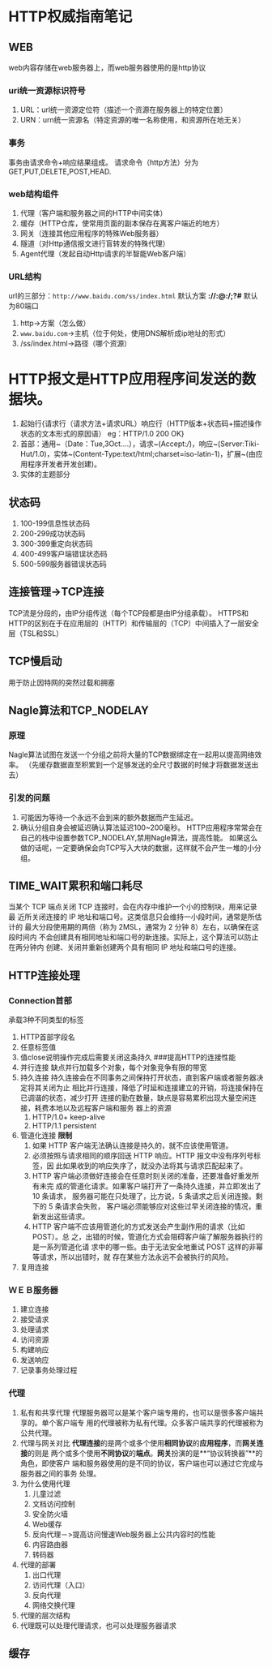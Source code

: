 # **HTTP权威指南笔记**

## WEB
web内容存储在web服务器上，而web服务器使用的是http协议
### uri统一资源标识符号
1. URL：url统一资源定位符（描述一个资源在服务器上的特定位置）
2. URN：urn统一资源名（特定资源的唯一名称使用，和资源所在地无关）
### 事务
事务由请求命令+响应结果组成。
请求命令（http方法）分为GET,PUT,DELETE,POST,HEAD.
### web结构组件
1. 代理（客户端和服务器之间的HTTP中间实体）
2. 缓存（HTTP仓库，使常用页面的副本保存在离客户端近的地方）
3. 网关（连接其他应用程序的特殊Web服务器）
4. 隧道（对Http通信报文进行盲转发的特殊代理）
5. Agent代理（发起自动Http请求的半智能Web客户端）
### URL结构
url的三部分：`http://www.baidu.com/ss/index.html`
默认方案
**<scheme>://<user>:<password>@<host>:<port>/<path>;<params>?<query>#<frag>**
默认为80端口
1. http->方案（怎么做）
2. `www.baidu.com`->主机（位于何处，使用DNS解析成ip地址的形式）
3. /ss/index.html->路径（哪个资源）
# HTTP报文是HTTP应用程序间发送的数据块。
1. 起始行{请求行（请求方法+请求URL）响应行（HTTP版本+状态码+描述操作状态的文本形式的原因语）
eg：HTTP/1.0 200 OK}
2. 首部：通用~（Date：Tue,3Oct....），请求~(Accept:*/*)，响应~(Server:Tiki-Hut/1.0)，实体~(Content-Type:text/html;charset=iso-latin-1)，扩展~(由应用程序开发者开发创建)。
3. 实体的主题部分

## 状态码
1. 100-199信息性状态码
2. 200-299成功状态码
3. 300-399重定向状态码
4. 400-499客户端错误状态码
5. 500-599服务器错误状态码

## 连接管理->TCP连接
TCP流是分段的，由IP分组传送（每个TCP段都是由IP分组承载）。
HTTPS和HTTP的区别在于在应用层的（HTTP）和传输层的（TCP）中间插入了一层安全层（TSL和SSL）

## TCP慢启动
用于防止因特网的突然过载和拥塞

## Nagle算法和TCP_NODELAY
### 原理
Nagle算法试图在发送一个分组之前将大量的TCP数据绑定在一起用以提高网络效率。
（先缓存数据直至积累到一个足够发送的全尺寸数据的时候才将数据发送出去）

### 引发的问题
1. 可能因为等待一个永远不会到来的额外数据而产生延迟。
2. 确认分组自身会被延迟确认算法延迟100~200毫秒。
HTTP应用程序常常会在自己的栈中设置参数TCP_NODELAY,禁用Nagle算法，提高性能。
如果这么做的话呢，一定要确保会向TCP写入大块的数据，这样就不会产生一堆的小分组。
## TIME_WAIT累积和端口耗尽
当某个 TCP 端点关闭 TCP 连接时，会在内存中维护一个小的控制块，用来记录最
近所关闭连接的 IP 地址和端口号。这类信息只会维持一小段时间，通常是所估计的
最大分段使用期的两倍（称为 2MSL，通常为 2 分钟 8）左右，以确保在这段时间内
不会创建具有相同地址和端口号的新连接。实际上，这个算法可以防止在两分钟内
创建、关闭并重新创建两个具有相同 IP 地址和端口号的连接。
## HTTP连接处理
### Connection首部
承载3种不同类型的标签
1. HTTP首部字段名
2. 任意标签值
3. 值close说明操作完成后需要关闭这条持久
###提高HTTP的连接性能
1. 并行连接
    缺点并行加载多个对象，每个对象竞争有限的带宽
2. 持久连接
    持久连接会在不同事务之间保持打开状态，直到客户端或者服务器决定将其关闭为止
    相比并行连接，降低了时延和连接建立的开销，将连接保持在已调谐的状态，减少打开
    连接的勤在数量，缺点是容易累积出现大量空闲连接，耗费本地以及远程客户端和服务
    器上的资源
    1. HTTP/1.0+ keep-alive
    2. HTTP/1.1 persistent
3. 管道化连接
    **限制**
   1. 如果 HTTP 客户端无法确认连接是持久的，就不应该使用管道。
   2. 必须按照与请求相同的顺序回送 HTTP 响应。HTTP 报文中没有序列号标签，因
   此如果收到的响应失序了，就没办法将其与请求匹配起来了。
   3. HTTP 客户端必须做好连接会在任意时刻关闭的准备，还要准备好重发所有未完
   成的管道化请求。如果客户端打开了一条持久连接，并立即发出了 10 条请求，
   服务器可能在只处理了，比方说，5 条请求之后关闭连接。剩下的 5 条请求会失败，
   客户端必须能够应对这些过早关闭连接的情况，重新发出这些请求。
   4. HTTP 客户端不应该用管道化的方式发送会产生副作用的请求（比如 POST）。总
   之，出错的时候，管道化方式会阻碍客户端了解服务器执行的是一系列管道化请
   求中的哪一些。由于无法安全地重试 POST 这样的非幂等请求，所以出错时，就
   存在某些方法永远不会被执行的风险。
4. 复用连接
### ＷＥＢ服务器
1. 建立连接
2. 接受请求
3. 处理请求
4. 访问资源
5. 构建响应
6. 发送响应
7. 记录事务处理过程
### 代理
1. 私有和共享代理
代理服务器可以是某个客户端专用的，也可以是很多客户端共享的。单个客户端专
用的代理被称为私有代理。众多客户端共享的代理被称为公共代理。
2. 代理与网关对比
**代理连接**的是两个或多个使用**相同协议**的**应用程序**，而**网关连接**的则是
两个或多个使用**不同协议**的**端点**。**网关**扮演的是**“协议转换器”**的角色，即使客户
端和服务器使用的是不同的协议，客户端也可以通过它完成与服务器之间的事务
处理。
3. 为什么使用代理
    1. 儿童过滤
    2. 文档访问控制
    3. 安全防火墙
    4. Web缓存
    5. 反向代理－>提高访问慢速Web服务器上公共内容时的性能
    6. 内容路由器
    7. 转码器
4. 代理的部署
    1. 出口代理
    2. 访问代理（入口）
    3. 反向代理
    4. 网络交换代理
5. 代理的层次结构
6. 代理既可以处理代理请求，也可以处理服务器请求
## 缓存

